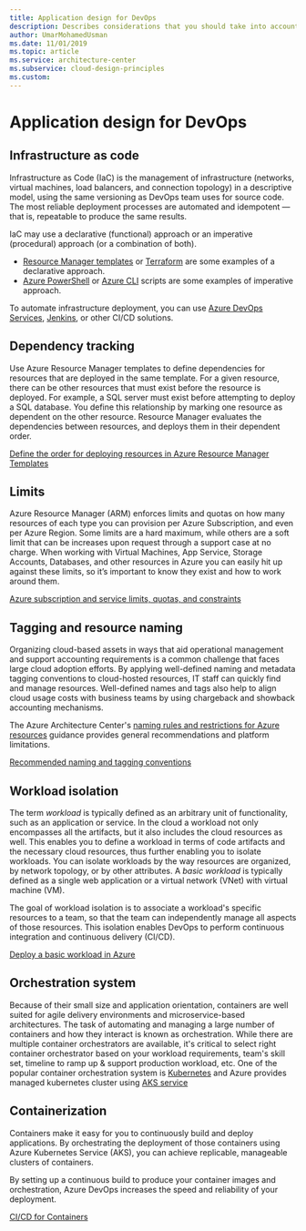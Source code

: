 ```yaml
---
title: Application design for DevOps
description: Describes considerations that you should take into account while doing application design to optimize for DevOps.
author: UmarMohamedUsman
ms.date: 11/01/2019
ms.topic: article
ms.service: architecture-center
ms.subservice: cloud-design-principles
ms.custom: 
---
```


# Application design for DevOps

## Infrastructure as code

Infrastructure as Code (IaC) is the management of infrastructure (networks, virtual machines, load balancers, and connection topology) in a descriptive model, using the same versioning as DevOps team uses for source code. The most reliable deployment processes are automated and idempotent — that is, repeatable to produce the same results.

IaC may use a declarative (functional) approach or an imperative (procedural) approach (or a combination of both).

* [Resource Manager templates](/azure/azure-resource-manager/template-deployment-overview) or [Terraform](/azure/virtual-machines/windows/infrastructure-automation#terraform) are some examples of a declarative approach.
* [Azure PowerShell](/powershell/azure/?view=azps-2.8.0) or [Azure CLI](/cli/azure/?view=azure-cli-latest) scripts are some examples of imperative approach.

To automate infrastructure deployment, you can use [Azure DevOps Services](/azure/virtual-machines/windows/infrastructure-automation#azure-devops-services), [Jenkins](/azure/virtual-machines/windows/infrastructure-automation#jenkins), or other CI/CD solutions.

## Dependency tracking

Use Azure Resource Manager templates to define dependencies for resources that are deployed in the same template. For a given resource, there can be other resources that must exist before the resource is deployed. For example, a SQL server must exist before attempting to deploy a SQL database. You define this relationship by marking one resource as dependent on the other resource. Resource Manager evaluates the dependencies between resources, and deploys them in their dependent order.

[Define the order for deploying resources in Azure Resource Manager Templates](/azure/azure-resource-manager/resource-group-define-dependencies)

## Limits

Azure Resource Manager (ARM) enforces limits and quotas on how many resources of each type you can provision per Azure Subscription, and even per Azure Region. Some limits are a hard maximum, while others are a soft limit that can be increases upon request through a support case at no charge. When working with Virtual Machines, App Service, Storage Accounts, Databases, and other resources in Azure you can easily hit up against these limits, so it’s important to know they exist and how to work around them.

[Azure subscription and service limits, quotas, and constraints](/azure/azure-subscription-service-limits#app-service-limits)

## Tagging and resource naming

Organizing cloud-based assets in ways that aid operational management and support accounting requirements is a common challenge that faces large cloud adoption efforts. By applying well-defined naming and metadata tagging conventions to cloud-hosted resources, IT staff can quickly find and manage resources. Well-defined names and tags also help to align cloud usage costs with business teams by using chargeback and showback accounting mechanisms.

The Azure Architecture Center's [naming rules and restrictions for Azure resources](/azure/architecture/best-practices/resource-naming) guidance provides general recommendations and platform limitations.

[Recommended naming and tagging conventions](/azure/cloud-adoption-framework/ready/considerations/naming-and-tagging)

## Workload isolation

The term _workload_ is typically defined as an arbitrary unit of functionality, such as an application or service. In the cloud a workload not only encompasses all the artifacts, but it also includes the cloud resources as well. This enables you to define a workload in terms of code artifacts and the necessary cloud resources, thus further enabling you to isolate workloads. You can isolate workloads by the way resources are organized, by network topology, or by other attributes. A _basic workload_ is typically defined as a single web application or a virtual network (VNet) with virtual machine (VM).

The goal of workload isolation is to associate a workload's specific resources to a team, so that the team can independently manage all aspects of those resources. This isolation enables DevOps to perform continuous integration and continuous delivery (CI/CD).

[Deploy a basic workload in Azure](/azure/cloud-adoption-framework/infrastructure/virtual-machines/basic-workload)

## Orchestration system

Because of their small size and application orientation, containers are well suited for agile delivery environments and microservice-based architectures. The task of automating and managing a large number of containers and how they interact is known as orchestration. While there are multiple container orchestrators are available, it's critical to select right container orchestrator based on your workload requirements, team's skill set, timeline to ramp up & support production workload, etc. One of the popular container orchestration system is [Kubernetes](https://azure.microsoft.com/topic/what-is-kubernetes/) and Azure provides managed kubernetes cluster using [AKS service](/azure/aks/intro-kubernetes)

## Containerization

Containers make it easy for you to continuously build and deploy applications. By orchestrating the deployment of those containers using Azure Kubernetes Service (AKS), you can achieve replicable, manageable clusters of containers.

By setting up a continuous build to produce your container images and orchestration, Azure DevOps increases the speed and reliability of your deployment.

[CI/CD for Containers](https://azure.microsoft.com/solutions/architecture/cicd-for-containers/)